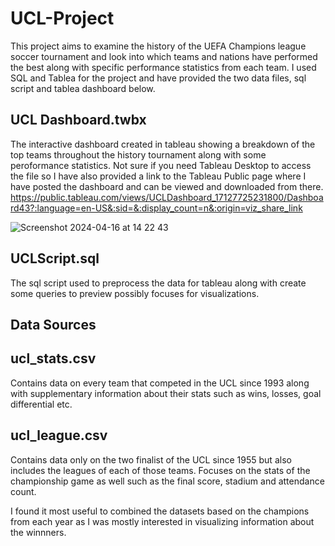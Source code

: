 # UCL-Project
This project aims to examine the history of the UEFA Champions league soccer tournament and look into which teams and nations have performed the best along with specific performance statistics from each team. I used SQL and Tablea for the project and have provided the two data files, sql script and tablea dashboard below.

## UCL Dashboard.twbx
The interactive dashboard created in tableau showing a breakdown of the top teams throughout the history tournament along with some peroformance statistics. Not sure if you need Tableau Desktop to access the file so I have also provided a link to the Tableau Public page where I have posted the dashboard and can be viewed and downloaded from there.
https://public.tableau.com/views/UCLDashboard_17127725231800/Dashboard43?:language=en-US&:sid=&:display_count=n&:origin=viz_share_link

![Screenshot 2024-04-16 at 14 22 43](https://github.com/Kevin-Trivino/UCL-History-Analysis/assets/94009796/cdd27b0f-d852-4104-8b65-9d1743c6e657)


## UCLScript.sql
The sql script used to preprocess the data for tableau along with create some queries to preview possibly focuses for visualizations.


## Data Sources
## ucl_stats.csv 
Contains data on every team that competed in the UCL since 1993 along with supplementary information about their stats such as wins, losses, goal differential etc.

## ucl_league.csv
Contains data only on the two finalist of the UCL since 1955 but also includes the leagues of each of those teams. Focuses on the stats of the championship game as well such as the final score, stadium and attendance count. 

I found it most useful to combined the datasets based on the champions from each year as I was mostly interested in visualizing information about the winnners. 



